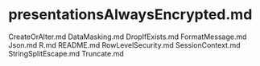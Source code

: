 # presentationsAlwaysEncrypted.md
CreateOrAlter.md
DataMasking.md
DropIfExists.md
FormatMessage.md
Json.md
R.md
README.md
RowLevelSecurity.md
SessionContext.md
StringSplitEscape.md
Truncate.md
